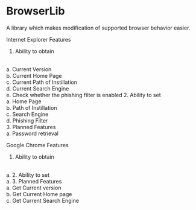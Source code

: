 # BrowserLib
A library which makes modification of supported browser behavior easier.


Internet Explorer Features

  1. Ability to obtain
  <br>
    a. Current Version
  <br>
    b. Current Home Page
  <br>
    c. Current Path of Instillation
  <br>
    d. Current Search Engine
  <br>
    e. Check whether the phishing filter is enabled
  2. Ability to set
  <br>
    a. Home Page
  <br>
    b. Path of Instillation
  <br>
    c. Search Engine
  <br>
    d. Phishing Filter
  <br>
  3. Planned Features
  <br>
    a. Password retrieval
    
Google Chrome Features

  1. Ability to obtain
  <br>
    a.
  2. Ability to set
  <br>
    a.
  3. Planned Features
  <br>
    a. Get Current version
  <br>
    b. Get Current Home page
  <br>
    c. Get Current Search Engine
